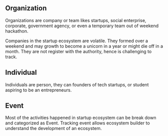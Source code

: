 ## Organization
Organizations are company or team likes startups, social enterprise, corporate, government agency, or even a temporary team out of weekend hackathon. 

Companies in the startup ecosystem are volatile. They formed over a weekend and may growth to become a unicorn in a year or might die off in a month. They are not register with the authority, hence is challenging to track.

## Individual
Individuals are person, they can founders of tech startups, or student aspiring to be an entrepreneurs. 

## Event
Most of the activities happened in startup ecosystem can be break down and categorized as Event. Tracking event allows ecosystem builder to understand the development of an ecosystem.